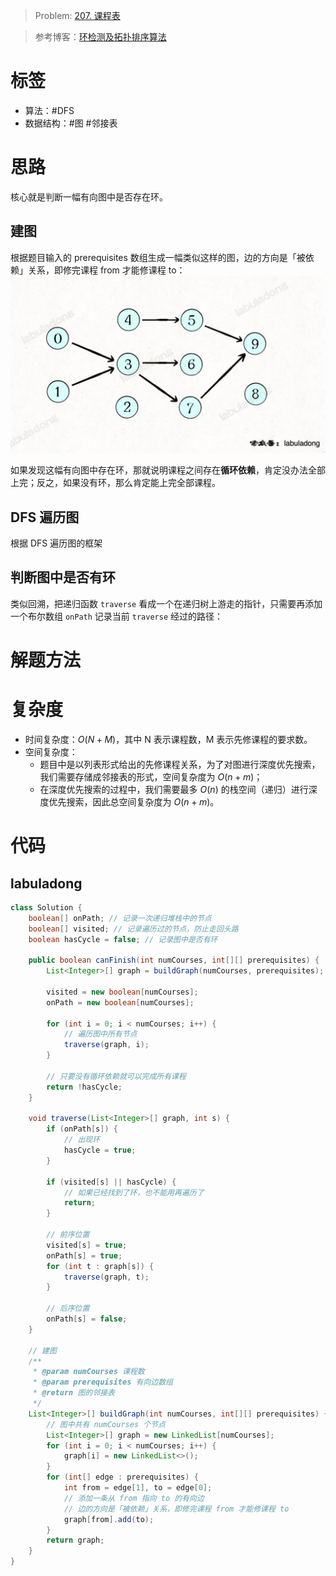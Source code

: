 <!--
 * @Auther: zth
 * @Date: 2024-03-04 10:51:47
 * @LastEditTime: 2024-03-13 19:56:13
 * @Description:
-->

> Problem: [207. 课程表](https://leetcode.cn/problems/course-schedule/)

> 参考博客：[环检测及拓扑排序算法](https://labuladong.online/algo/data-structure/topological-sort/)

# 标签

- 算法：#DFS
- 数据结构：#图 #邻接表

# 思路

核心就是判断一幅有向图中是否存在环。

## 建图

根据题目输入的 prerequisites 数组生成一幅类似这样的图，边的方向是「被依赖」关系，即修完课程 from 才能修课程 to：
![alt text](207_课程表_先修课程数组生成的图.png)

如果发现这幅有向图中存在环，那就说明课程之间存在**循环依赖**，肯定没办法全部上完；反之，如果没有环，那么肯定能上完全部课程。

## DFS 遍历图

根据 DFS 遍历图的框架

## 判断图中是否有环

类似回溯，把递归函数 `traverse` 看成一个在递归树上游走的指针，只需要再添加一个布尔数组 `onPath` 记录当前 `traverse` 经过的路径：

# 解题方法

# 复杂度

- 时间复杂度：$O(N+M)$，其中 N 表示课程数，M 表示先修课程的要求数。
- 空间复杂度：
  - 题目中是以列表形式给出的先修课程关系，为了对图进行深度优先搜索，我们需要存储成邻接表的形式，空间复杂度为 $O(n+m)$；
  - 在深度优先搜索的过程中，我们需要最多 $O(n)$ 的栈空间（递归）进行深度优先搜索，因此总空间复杂度为 $O(n+m)$。

# 代码

## labuladong

```Java
class Solution {
    boolean[] onPath; // 记录一次递归堆栈中的节点
    boolean[] visited; // 记录遍历过的节点，防止走回头路
    boolean hasCycle = false; // 记录图中是否有环

    public boolean canFinish(int numCourses, int[][] prerequisites) {
        List<Integer>[] graph = buildGraph(numCourses, prerequisites);

        visited = new boolean[numCourses];
        onPath = new boolean[numCourses];

        for (int i = 0; i < numCourses; i++) {
            // 遍历图中所有节点
            traverse(graph, i);
        }

        // 只要没有循环依赖就可以完成所有课程
        return !hasCycle;
    }

    void traverse(List<Integer>[] graph, int s) {
        if (onPath[s]) {
            // 出现环
            hasCycle = true;
        }

        if (visited[s] || hasCycle) {
            // 如果已经找到了环，也不能用再遍历了
            return;
        }

        // 前序位置
        visited[s] = true;
        onPath[s] = true;
        for (int t : graph[s]) {
            traverse(graph, t);
        }

        // 后序位置
        onPath[s] = false;
    }

    // 建图
    /**
     * @param numCourses 课程数
     * @param prerequisites 有向边数组
     * @return 图的邻接表
     */
    List<Integer>[] buildGraph(int numCourses, int[][] prerequisites) {
        // 图中共有 numCourses 个节点
        List<Integer>[] graph = new LinkedList[numCourses];
        for (int i = 0; i < numCourses; i++) {
            graph[i] = new LinkedList<>();
        }
        for (int[] edge : prerequisites) {
            int from = edge[1], to = edge[0];
            // 添加一条从 from 指向 to 的有向边
            // 边的方向是「被依赖」关系，即修完课程 from 才能修课程 to
            graph[from].add(to);
        }
        return graph;
    }
}
```
